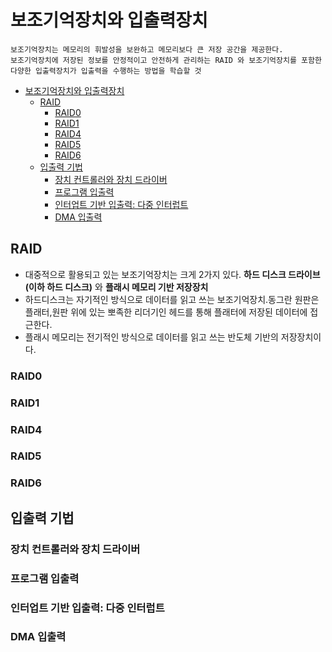 # 보조기억장치와 입출력장치
    보조기억장치는 메모리의 휘발성을 보완하고 메모리보다 큰 저장 공간을 제공한다.
    보조기억장치에 저장된 정보를 안정적이고 안전하게 관리하는 RAID 와 보조기억장치를 포함한 다양한 입출력장치가 입출력을 수행하는 방법을 학습할 것 

<!-- TOC -->
* [보조기억장치와 입출력장치](#보조기억장치와-입출력장치)
  * [RAID](#raid)
    * [RAID0](#raid0)
    * [RAID1](#raid1)
    * [RAID4](#raid4)
    * [RAID5](#raid5)
    * [RAID6](#raid6)
  * [입출력 기법](#입출력-기법)
    * [장치 컨트롤러와 장치 드라이버](#장치-컨트롤러와-장치-드라이버)
    * [프로그램 입출력](#프로그램-입출력)
    * [인터업트 기반 입출력: 다중 인터럽트](#인터업트-기반-입출력-다중-인터럽트)
    * [DMA 입출력](#dma-입출력)
<!-- TOC -->

## RAID
- 대중적으로 활용되고 있는 보조기억장치는 크게 2가지 있다. **하드 디스크 드라이브(이하 하드 디스크)** 와 **플래시 메모리 기반 저장장치**
- 하드디스크는 자기적인 방식으로 데이터를 읽고 쓰는 보조기억장치.동그란 원판은 플래터,원판 위에 있는 뽀족한 리더기인 헤드를 통해 플래터에 저장된 데이터에 접근한다.
- 플래시 메모리는 전기적인 방식으로 데이터를 읽고 쓰는 반도체 기반의 저장장치이다.

### RAID0

### RAID1

### RAID4

### RAID5

### RAID6

## 입출력 기법

### 장치 컨트롤러와 장치 드라이버

### 프로그램 입출력

### 인터업트 기반 입출력: 다중 인터럽트

### DMA 입출력